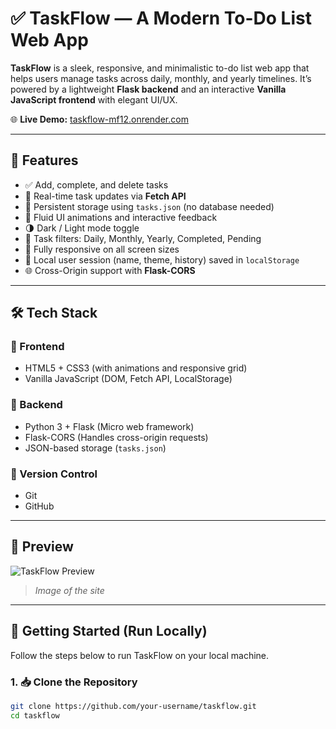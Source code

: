 # ✅ TaskFlow — A Modern To-Do List Web App

**TaskFlow** is a sleek, responsive, and minimalistic to-do list web app that helps users manage tasks across daily, monthly, and yearly timelines. It’s powered by a lightweight **Flask backend** and an interactive **Vanilla JavaScript frontend** with elegant UI/UX.

🌐 **Live Demo:** [taskflow-mf12.onrender.com](https://taskflow-mf12.onrender.com)

---

## 🚀 Features

- ✅ Add, complete, and delete tasks
- 🔄 Real-time task updates via **Fetch API**
- 💾 Persistent storage using `tasks.json` (no database needed)
- 🎨 Fluid UI animations and interactive feedback
- 🌗 Dark / Light mode toggle
- 📆 Task filters: Daily, Monthly, Yearly, Completed, Pending
- 📱 Fully responsive on all screen sizes
- 🔐 Local user session (name, theme, history) saved in `localStorage`
- 🌐 Cross-Origin support with **Flask-CORS**

---

## 🛠️ Tech Stack

### 🔹 Frontend
- HTML5 + CSS3 (with animations and responsive grid)
- Vanilla JavaScript (DOM, Fetch API, LocalStorage)

### 🔹 Backend
- Python 3 + Flask (Micro web framework)
- Flask-CORS (Handles cross-origin requests)
- JSON-based storage (`tasks.json`)

### 🔹 Version Control
- Git
- GitHub

---

## 📸 Preview

![TaskFlow Preview](assests/screenshot.png)  
> *Image of the site*

---

## 🔧 Getting Started (Run Locally)

Follow the steps below to run TaskFlow on your local machine.

### 1. 📥 Clone the Repository

```bash
git clone https://github.com/your-username/taskflow.git
cd taskflow
